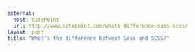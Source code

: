 ```yaml
---
external: 
  host: SitePoint
  url: http://www.sitepoint.com/whats-difference-sass-scss/
layout: post
title: "What’s the difference between Sass and SCSS?"
---
```

